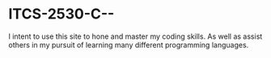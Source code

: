 # ITCS-2530-C--
 
I intent to use this site to hone and master my coding skills.
As well as assist others in my pursuit of learning many different programming languages.